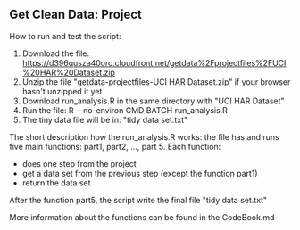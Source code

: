 ## Get Clean Data: Project

How to run and test the script:

1. Download the file: https://d396qusza40orc.cloudfront.net/getdata%2Fprojectfiles%2FUCI%20HAR%20Dataset.zip
2. Unzip the file "getdata-projectfiles-UCI HAR Dataset.zip" if your browser hasn't unzipped it yet
3. Download run_analysis.R in the same directory with "UCI HAR Dataset"
4. Run the file: R --no-environ CMD BATCH run_analysis.R
5. The tiny data file will be in: "tidy data set.txt"

The short description how the run_analysis.R works: the file has and runs five main functions: part1, part2, ..., part 5. Each function:
- does one step from the project
- get a data set from the previous step (except the function part1)
- return the data set

After the function part5, the script write the final file "tidy data set.txt"

More information about the functions can be found in the CodeBook.md


